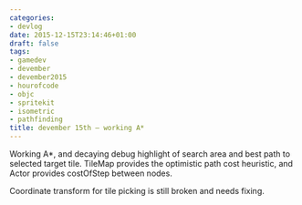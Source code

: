 ```yaml
---
categories:
- devlog
date: 2015-12-15T23:14:46+01:00
draft: false
tags:
- gamedev
- devember
- devember2015
- hourofcode
- objc
- spritekit
- isometric
- pathfinding
title: devember 15th — working A*
---
```


Working A*, and decaying debug highlight of search area and best path to selected target tile. TileMap provides the optimistic path cost heuristic, and Actor provides costOfStep between nodes.

Coordinate transform for tile picking is still broken and needs fixing.